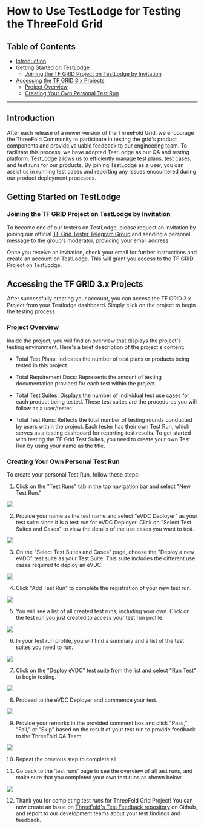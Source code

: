 <h1>How to Use TestLodge for Testing the ThreeFold Grid</h1>

<h2>Table of Contents</h2>

- [Introduction](#introduction)
- [Getting Started on TestLodge](#getting-started-on-testlodge)
  - [Joining the TF GRID Project on TestLodge by Invitation](#joining-the-tf-grid-project-on-testlodge-by-invitation)
- [Accessing the TF GRID 3.x Projects](#accessing-the-tf-grid-3x-projects)
  - [Project Overview](#project-overview)
  - [Creating Your Own Personal Test Run](#creating-your-own-personal-test-run)

***

## Introduction

After each release of a newer version of the ThreeFold Grid, we encourage the ThreeFold Community to participate in testing the grid's product components and provide valuable feedback to our engineering team. To facilitate this process, we have adopted TestLodge as our QA and testing platform. TestLodge allows us to efficiently manage test plans, test cases, and test runs for our products. By joining TestLodge as a user, you can assist us in running test cases and reporting any issues encountered during our product deployment processes.

## Getting Started on TestLodge

### Joining the TF GRID Project on TestLodge by Invitation

To become one of our testers on TestLodge, please request an invitation by joining our official [TF Grid Tester 
Telegram Group](https://t.me/joinchat/R75FxI_6J6tgn1jK) and sending a personal message to the group's moderator, providing your email address.

Once you receive an invitation, check your email for further instructions and create an account on TestLodge. This will grant you access to the TF GRID Project on TestLodge.

## Accessing the TF GRID 3.x Projects

After successfully creating your account, you can access the TF GRID 3.x Project from your Testlodge dashboard. Simply click on the project to begin the testing process.

### Project Overview

Inside the project, you will find an overview that displays the project's testing environment. Here's a brief description of the project's content:

- Total Test Plans: 
Indicates the number of test plans or products being tested in this project.

- Total Requirement Docs: 
Represents the amount of testing documentation provided for each test within the project.

- Total Test Suites: 
Displays the number of individual test use cases for each product being tested. These test suites are the procedures you will follow as a user/tester.

- Total Test Runs: 
Reflects the total number of testing rounds conducted by users within the project. Each tester has their own Test Run, which serves as a testing dashboard for reporting test results. To get started with testing the TF Grid Test Suites, you need to create your own Test Run by using your name as the title.

### Creating Your Own Personal Test Run
To create your personal Test Run, follow these steps:

1. Click on the "Test Runs" tab in the top navigation bar and select "New Test Run."

![](./img/test_run.png)

2. Provide your name as the test name and select "eVDC Deployer" as your test suite since it is a test run for eVDC Deployer. Click on "Select Test Suites and Cases" to view the details of the use cases you want to test.

![](./img/evdc_test.png)


3. On the "Select Test Suites and Cases" page, choose the "Deploy a new eVDC" test suite as your Test Suite. This suite includes the different use cases required to deploy an eVDC.

![](./img/deploy_evdc.png)

4. Click "Add Test Run" to complete the registration of your new test run.

![](./img/add_test.png)


5. You will see a list of all created test runs, including your own. Click on the test run you just created to access your test run profile.

![](./img/my_test.png)


6. In your test run profile, you will find a summary and a list of the test suites you need to run.

![](./img/test_list.png)

7. Click on the "Deploy eVDC" test suite from the list and select "Run Test" to begin testing.

![](./img/run_test.png)

8. Proceed to the eVDC Deployer and commence your test.

![](./img/evdc_home_.jpg)

9. Provide your remarks in the provided comment box and click "Pass," "Fail," or "Skip" based on the result of your test run to provide feedback to the ThreeFold QA Team.

![](./img/report_test.png)

10. Repeat the previous step to complete all

11. Go back to the ‘test runs’ page to see the overview of all test runs, and make sure that you completed your own test runs as shown below.

![](./img/test_finish.png)

12. Thank you for completing test runs for ThreeFold Grid Project! You can now create an issue on [ThreeFold's Test Feedback repository](https://github.com/threefoldtech/test_feedback/issues) on Github, and report to our development teams about your test findings and feedback.